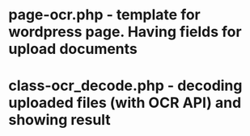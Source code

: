 # page-ocr.php - template for wordpress page. Having fields for upload documents
# class-ocr_decode.php - decoding uploaded files (with OCR API) and showing result
